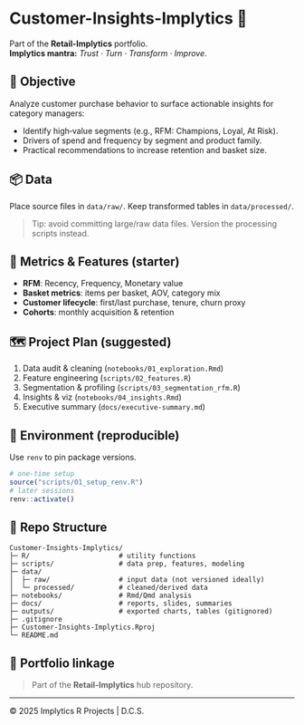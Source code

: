 # Customer-Insights-Implytics 🚀

Part of the **Retail-Implytics** portfolio.  
**Implytics mantra:** _Trust · Turn · Transform · Improve_.

## 🎯 Objective
Analyze customer purchase behavior to surface actionable insights for category managers:
- Identify high‑value segments (e.g., RFM: Champions, Loyal, At Risk).
- Drivers of spend and frequency by segment and product family.
- Practical recommendations to increase retention and basket size.

## 📦 Data
Place source files in `data/raw/`. Keep transformed tables in `data/processed/`.
> Tip: avoid committing large/raw data files. Version the processing scripts instead.

## 📐 Metrics & Features (starter)
- **RFM**: Recency, Frequency, Monetary value
- **Basket metrics**: items per basket, AOV, category mix
- **Customer lifecycle**: first/last purchase, tenure, churn proxy
- **Cohorts**: monthly acquisition & retention

## 🗺️ Project Plan (suggested)
1. Data audit & cleaning (`notebooks/01_exploration.Rmd`)
2. Feature engineering (`scripts/02_features.R`)
3. Segmentation & profiling (`scripts/03_segmentation_rfm.R`)
4. Insights & viz (`notebooks/04_insights.Rmd`)
5. Executive summary (`docs/executive-summary.md`)

## 🧪 Environment (reproducible)
Use `renv` to pin package versions.

```r
# one-time setup
source("scripts/01_setup_renv.R")
# later sessions
renv::activate()
```

## 🧱 Repo Structure
```
Customer-Insights-Implytics/
├─ R/                      # utility functions
├─ scripts/                # data prep, features, modeling
├─ data/
│  ├─ raw/                 # input data (not versioned ideally)
│  └─ processed/           # cleaned/derived data
├─ notebooks/              # Rmd/Qmd analysis
├─ docs/                   # reports, slides, summaries
├─ outputs/                # exported charts, tables (gitignored)
├─ .gitignore
├─ Customer-Insights-Implytics.Rproj
└─ README.md
```

## 🔗 Portfolio linkage
> Part of the **Retail‑Implytics** hub repository.

---

© 2025 Implytics R Projects | D.C.S.
